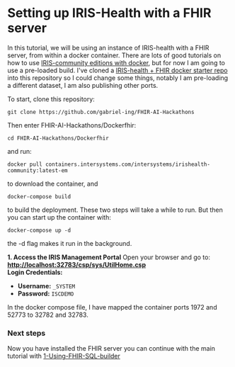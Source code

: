 # Setting up IRIS-Health with a FHIR server

In this tutorial, we will be using an instance of IRIS-health with a FHIR server, from within a docker container. There are lots of good tutorials on how to use [IRIS-community editions with docker](https://community.intersystems.com/post/running-intersystems-iris-docker-step-step-guide-part-1-basics-custom-dockerfile), but for now I am going to use a pre-loaded build. I've cloned a [IRIS-health + FHIR docker starter repo](https://github.com/pjamiesointersystems/Dockerfhir/tree/main) into this repository so I could change some things, notably I am pre-loading a different dataset, I am also publishing other ports.

To start, clone this repository: 

	git clone https://github.com/gabriel-ing/FHIR-AI-Hackathons

Then enter FHIR-AI-Hackathons/Dockerfhir:

	cd FHIR-AI-Hackathons/Dockerfhir

and run: 

	docker pull containers.intersystems.com/intersystems/irishealth-community:latest-em

to download the container, and 

	docker-compose build 

to build the deployment. These two steps will take a while to run. But then you can start up the container with: 

	docker-compose up -d 

the -d flag makes it run in the background. 

**1. Access the IRIS Management Portal**
Open your browser and go to:
 **[http://localhost:32783/csp/sys/UtilHome.csp](http://localhost:32783/csp/sys/UtilHome.csp)**  
**Login Credentials:**
- **Username:** `_SYSTEM`
- **Password:** `ISCDEMO`

In the docker compose file, I have mapped the container ports 1972 and 52773 to 32782 and 32783. 

### Next steps

Now you have installed the FHIR server you can continue with the main tutorial with [1-Using-FHIR-SQL-builder](".\1-Using-FHIR-SQL-Builder.ipynb")